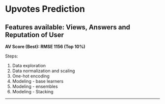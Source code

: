 # Upvotes Prediction 

## Features available: Views, Answers and Reputation of User


**AV Score (Best): RMSE 1156 (Top 10%)**

Steps:

1. Data exploration
2. Data normalization and scaling
3. One-hot encoding
4. Modeling - base learners
5. Modeling - ensembles
6. Modeling - Stacking

----------------
